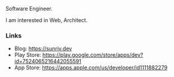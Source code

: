 Software Engineer.

I am interested in Web, Architect.

### Links
- Blog: https://sunriv.dev
- Play Store: https://play.google.com/store/apps/dev?id=7524065216442055591
- App Store: https://apps.apple.com/us/developer/id1111882279

[//]: # (![My github stats]&#40;https://github-readme-stats.vercel.app/api?username=heyask&#41;)
